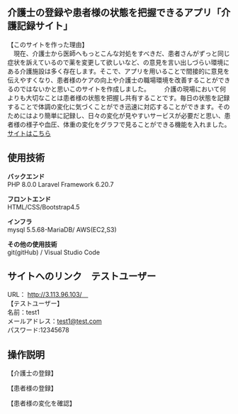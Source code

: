 

## 介護士の登録や患者様の状態を把握できるアプリ「介護記録サイト」
【このサイトを作った理由】<br>
　現在、介護士から医師へもっとこんな対処をすべきだ、患者さんがずっと同じ症状を訴えているので薬を変更して欲しいなど、の意見を言い出しづらい環境にある介護施設は多く存在します。そこで、アプリを用いることで間接的に意見を伝えやすくなり、患者様のケアの向上や介護士の職場環境を改善することができるのではないかと思いこのサイトを作成しました。
　　介護の現場において何よりも大切なことは患者様の状態を把握し共有することです。毎日の状態を記録することで体調の変化に気づくことができ迅速に対応することができます。そのためにはより簡単に記録し、日々の変化が見やすいサービスが必要だと思い、患者様の様子や血圧、体重の変化をグラフで見ることができる機能を入れました。
<a href="http://3.113.96.103/" alt="">サイトはこちら</a>

## 使用技術
**バックエンド**<br>
PHP 8.0.0
Laravel Framework 6.20.7<br>

**フロントエンド**<br>
HTML/CSS/Bootstrap4.5<br>

**インフラ**<br>
mysql 5.5.68-MariaDB/ AWS(EC2,S3)<br>

**その他の使用技術**<br>
 git(gitHub) / Visual Studio Code 

## サイトへのリンク　テストユーザー<br>
URL： http://3.113.96.103/　<br>
【テストユーザー】          <br>
名前：test1             <br>
メールアドレス：test1@test.com <br>
パスワード:12345678

## 操作説明
【介護士の登録】





【患者様の登録】


【患者様の変化を確認】



